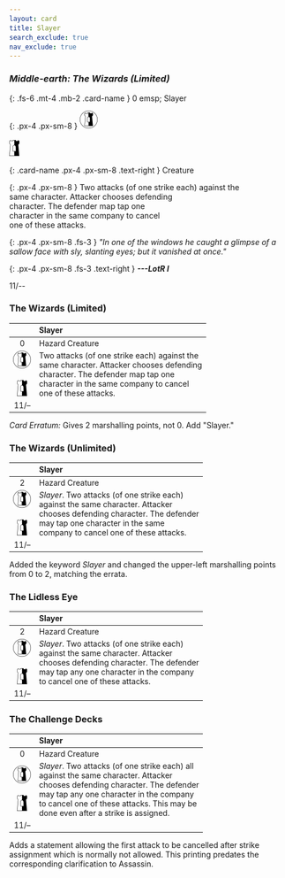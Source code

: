 ```yaml
---
layout: card
title: Slayer
search_exclude: true
nav_exclude: true
---
```


### _Middle-earth: The Wizards (Limited)_

{: .fs-6 .mt-4 .mb-2 .card-name }
0 emsp; Slayer

{: .px-4 .px-sm-8 }
![](/assets/images/border-land.svg)<br><br>![](/assets/images/border-hold.svg)
 
{: .card-name .px-4 .px-sm-8 .text-right }
Creature

{: .px-4 .px-sm-8 }
Two attacks (of one strike each) against the<br>same character. Attacker chooses defending<br>character. The defender map tap one<br>character in the same company to cancel<br>one of these attacks.
 
{: .px-4 .px-sm-8 .fs-3 }
_"In one of the windows he caught a glimpse of a sallow face with sly, slanting eyes; but it vanished at once."_

{: .px-4 .px-sm-8 .fs-3 .text-right }
_**---LotR I**_

11/--

### The Wizards (Limited)

|  | Slayer |
| :---: | :--- |
|   0   | Hazard Creature | 
|![](/assets/images/border-land.svg)<br><br>![](/assets/images/border-hold.svg)|Two attacks (of one strike each) against the<br>same character. Attacker chooses defending<br>character. The defender map tap one<br>character in the same company to cancel<br>one of these attacks.|
| 11/– | |

_Card Erratum:_ Gives 2 marshalling points, not 0. Add "Slayer."
 
### The Wizards (Unlimited)

|  | Slayer |  
| :---: | :--- | 
|   2   | Hazard Creature |  
|![](/assets/images/border-land.svg)<br><br>![](/assets/images/border-hold.svg)|_Slayer_. Two attacks (of one strike each)<br>against the same character. Attacker<br>chooses defending character. The defender<br>may tap one character in the same<br>company to cancel one of these attacks.|
| 11/– | |

Added the keyword _Slayer_ and changed the upper-left marshalling points from 0 to 2, matching the errata.

### The Lidless Eye

|  | Slayer |  
| :---: | :--- |  
|   2   | Hazard Creature |   
|![](/assets/images/border-land.svg)<br><br>![](/assets/images/border-hold.svg)|_Slayer_. Two attacks (of one strike each)<br>against the same character. Attacker<br>chooses defending character. The defender<br>may tap any one character in the company<br>to cancel one of these attacks.|
| 11/– | |

### The Challenge Decks

|  | Slayer |
| :---: | :--- |
|   0   | Hazard Creature | 
|![](/assets/images/border-land.svg)<br><br>![](/assets/images/border-hold.svg)|_Slayer_. Two attacks (of one strike each) all<br>against the same character. Attacker<br>chooses defending character. The defender<br>may tap any one character in the company<br>to cancel one of these attacks. This may be<br>done even after a strike is assigned.
| 11/– | |

Adds a statement allowing the first attack to be cancelled after strike assignment which is normally not allowed. This printing predates the corresponding clarification to Assassin.
